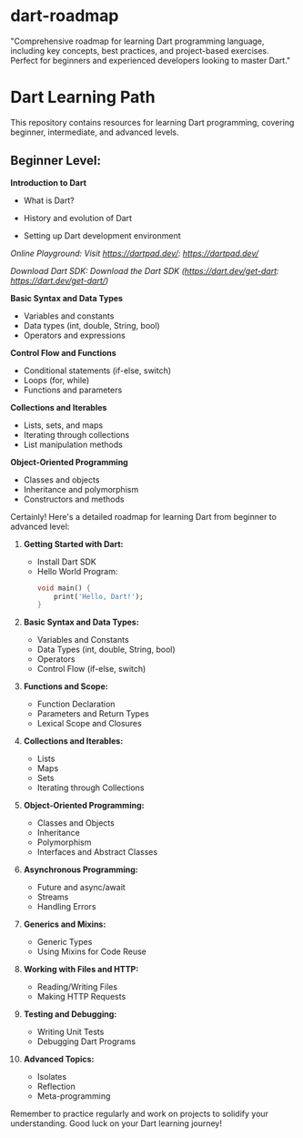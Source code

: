 # dart-roadmap
"Comprehensive roadmap for learning Dart programming language, including key concepts, best practices, and project-based exercises. Perfect for beginners and experienced developers looking to master Dart."

# Dart Learning Path

This repository contains resources for learning Dart programming, covering beginner, intermediate, and advanced levels.

## Beginner Level:

**Introduction to Dart**

- What is Dart?
 

- History and evolution of Dart

  
- Setting up Dart development environment
  
*Online Playground: Visit https://dartpad.dev/: https://dartpad.dev/*

*Download Dart SDK: Download the Dart SDK (https://dart.dev/get-dart: https://dart.dev/get-dart/)*

**Basic Syntax and Data Types**

- Variables and constants
- Data types (int, double, String, bool)
- Operators and expressions

**Control Flow and Functions**
  
- Conditional statements (if-else, switch)
- Loops (for, while)
- Functions and parameters

**Collections and Iterables**
 
- Lists, sets, and maps
- Iterating through collections
- List manipulation methods
  
**Object-Oriented Programming**
  
-  Classes and objects
-   Inheritance and polymorphism
-   Constructors and methods


Certainly! Here's a detailed roadmap for learning Dart from beginner to advanced level:

1. **Getting Started with Dart:**
   - Install Dart SDK
   - Hello World Program:
     ```dart
     void main() {
         print('Hello, Dart!');
     }
     ```

2. **Basic Syntax and Data Types:**
   - Variables and Constants
   - Data Types (int, double, String, bool)
   - Operators
   - Control Flow (if-else, switch)

3. **Functions and Scope:**
   - Function Declaration
   - Parameters and Return Types
   - Lexical Scope and Closures

4. **Collections and Iterables:**
   - Lists
   - Maps
   - Sets
   - Iterating through Collections

5. **Object-Oriented Programming:**
   - Classes and Objects
   - Inheritance
   - Polymorphism
   - Interfaces and Abstract Classes

6. **Asynchronous Programming:**
   - Future and async/await
   - Streams
   - Handling Errors

7. **Generics and Mixins:**
   - Generic Types
   - Using Mixins for Code Reuse

8. **Working with Files and HTTP:**
   - Reading/Writing Files
   - Making HTTP Requests

9. **Testing and Debugging:**
   - Writing Unit Tests
   - Debugging Dart Programs

10. **Advanced Topics:**
    - Isolates
    - Reflection
    - Meta-programming

Remember to practice regularly and work on projects to solidify your understanding. Good luck on your Dart learning journey!
